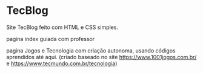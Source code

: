# TecBlog
Site TecBlog  feito com  HTML e CSS simples.

pagina index guiada com professor

pagina Jogos e Tecnologia com criação autonoma, usando códigos aprendidos até aqui. (criado baseado no site https://www.1001jogos.com.br/ e https://www.tecmundo.com.br/tecnologia)
